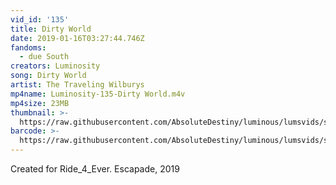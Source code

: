 ```yaml
---
vid_id: '135'
title: Dirty World
date: 2019-01-16T03:27:44.746Z
fandoms:
  - due South
creators: Luminosity
song: Dirty World
artist: The Traveling Wilburys
mp4name: Luminosity-135-Dirty World.m4v
mp4size: 23MB
thumbnail: >-
  https://raw.githubusercontent.com/AbsoluteDestiny/luminous/lumsvids/src/assets/images/dirty-world-2-.png
barcode: >-
  https://raw.githubusercontent.com/AbsoluteDestiny/luminous/lumsvids/src/assets/images/dirty-world.png
---
```

Created for Ride_4_Ever.  Escapade, 2019
